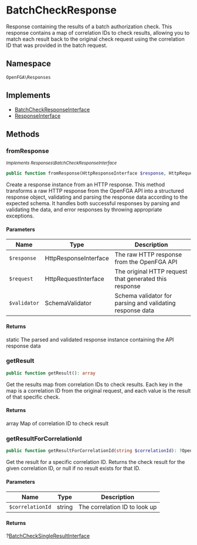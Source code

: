 # BatchCheckResponse

Response containing the results of a batch authorization check. This response contains a map of correlation IDs to check results, allowing you to match each result back to the original check request using the correlation ID that was provided in the batch request.

## Namespace
`OpenFGA\Responses`

## Implements
* [BatchCheckResponseInterface](Responses/BatchCheckResponseInterface.md)
* [ResponseInterface](Responses/ResponseInterface.md)



## Methods
### fromResponse

*<small>Implements Responses\BatchCheckResponseInterface</small>*  

```php
public function fromResponse(HttpResponseInterface $response, HttpRequestInterface $request, SchemaValidator $validator): static
```

Create a response instance from an HTTP response. This method transforms a raw HTTP response from the OpenFGA API into a structured response object, validating and parsing the response data according to the expected schema. It handles both successful responses by parsing and validating the data, and error responses by throwing appropriate exceptions.

#### Parameters
| Name | Type | Description |
|------|------|-------------|
| `$response` | HttpResponseInterface | The raw HTTP response from the OpenFGA API |
| `$request` | HttpRequestInterface | The original HTTP request that generated this response |
| `$validator` | SchemaValidator | Schema validator for parsing and validating response data |

#### Returns
static
 The parsed and validated response instance containing the API response data

### getResult


```php
public function getResult(): array
```

Get the results map from correlation IDs to check results. Each key in the map is a correlation ID from the original request, and each value is the result of that specific check.


#### Returns
array
 Map of correlation ID to check result

### getResultForCorrelationId


```php
public function getResultForCorrelationId(string $correlationId): ?OpenFGA\Models\BatchCheckSingleResultInterface
```

Get the result for a specific correlation ID. Returns the check result for the given correlation ID, or null if no result exists for that ID.

#### Parameters
| Name | Type | Description |
|------|------|-------------|
| `$correlationId` | string | The correlation ID to look up |

#### Returns
?[BatchCheckSingleResultInterface](Models/BatchCheckSingleResultInterface.md)

